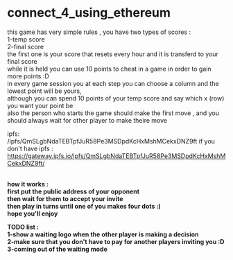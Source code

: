 # connect_4_using_ethereum
  this game has very simple rules , you have two types of scores : <br>
  1-temp score <br>
  2-final score <br>
  the first one is your score that resets every hour and it is transferd to your final score<br>
  while it is held you can use 10 points to cheat in a game in order to gain more points :D<br>
  in every game session you at each step you can choose a column and the lowest point will be yours,<br>
  although you can spend 10 points of your temp score and say which x (row) you want your point be<br>
  also the person who starts the game should make the first move , and you should always wait for other player to make theire move <br>
  
  ipfs:<br>
    /ipfs/QmSLgbNdaTEBTpfJuR58Pe3MSDpdKcHxMshMCekxDNZ9ft
    if you don't have ipfs :
    https://gateway.ipfs.io/ipfs/QmSLgbNdaTEBTpfJuR58Pe3MSDpdKcHxMshMCekxDNZ9ft/
  
  
  
  <b>
  <br>
  how it works :<br>
  first put the public address of your opponent<br>
  then wait for them to accept your invite<br>
  then play in turns until one of you makes four dots :)<br>
  hope you'll enjoy<br>
  
  
  
  
  
  
  
  TODO list :<br>
  1-show a waiting logo when the other player is making a decision<br>
  2-make sure that you don't have to pay for another players inviting you :D
  3-coming out of the waiting mode
  
  
  
